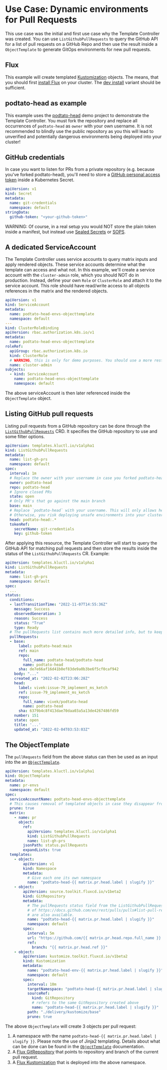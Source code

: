 <!-- This comment is uncommented when auto-synced to www-kluctl.io

---
title: "Use Case: Dynamic environments for Pull Requests"
description: "Use Case: Dynamic environments for Pull Requests"
weight: 40
---
-->

# Use Case: Dynamic environments for Pull Requests

This use case was the initial and first use case why the Template Controller was created. You can use `ListGithubPullRequests`
to query the GitHub API for a list of pull requests on a GitHub Repo and then use the result inside a `ObjectTemplate`
to generate GitOps environments for new pull requests.

## Flux

This example will create templated [Kustomization](https://fluxcd.io/flux/components/kustomize/kustomization/)
objects. The means, that you should first [install Flux](https://fluxcd.io/flux/installation/) on your cluster. The
[dev install](https://fluxcd.io/flux/installation/#dev-install) variant should be sufficient.

## podtato-head as example

This example uses the [podtato-head](https://github.com/podtato-head/podtato-head) demo project to demonstrate the
Template Controller. You must fork the repository and replace all occurrences of `podtato-head` as `owner` with your
own username. It is not recommended to blindly use the public repository as you this will lead to unverified and
potentially dangerous environments being deployed into your cluster!

## GitHub credentials

In case you want to listen for PRs from a private repository (e.g. because you've forked podtato-head), you'll need to store a
[GitHub personal access token](https://docs.github.com/en/authentication/keeping-your-account-and-data-secure/creating-a-personal-access-token)
inside a Kubernetes Secret.

```yaml
apiVersion: v1
kind: Secret
metadata:
  name: git-credentials
  namespace: default
stringData:
  github-token: "<your-github-token>"
```

WARNING: Of course, in a real setup you would NOT store the plain token inside a manifest, but instead use
[Sealed Secrets](https://github.com/bitnami-labs/sealed-secrets) or [SOPS](https://github.com/mozilla/sops).

## A dedicated ServiceAccount

The Template Controller uses service accounts to query matrix inputs and apply rendered objects. These service accounts
determine what the template can access and what not. In this example, we'll create a service account with the
`cluster-admin` role, which you should NOT do in production. Instead, define your own `Role` or `ClusterRole` and
attach it to the service account. This role should have read/write access to all objects references in the matrix and
the rendered objects.

```yaml
apiVersion: v1
kind: ServiceAccount
metadata:
  name: podtato-head-envs-objecttemplate
  namespace: default
---
kind: ClusterRoleBinding
apiVersion: rbac.authorization.k8s.io/v1
metadata:
  name: podtato-head-envs-objecttemplate
roleRef:
  apiGroup: rbac.authorization.k8s.io
  kind: ClusterRole
  # WARNING, this is only for demo purposes. You should use a more restricted role for the ObjectTemplate
  name: cluster-admin
subjects:
  - kind: ServiceAccount
    name: podtato-head-envs-objecttemplate
    namespace: default
```

The above serviceAccount is then later referenced inside the `ObjectTemplate` object.

## Listing GitHub pull requests

Listing pull requests from a GitHub repository can be done through the
[`ListGithubPullRequests`](./spec/v1alpha1/listgithubpullrequests.md) CRD. It specifies the GitHub repository to use and
some filter options.

```yaml
apiVersion: templates.kluctl.io/v1alpha1
kind: ListGithubPullRequests
metadata:
  name: list-gh-prs
  namespace: default
spec:
  interval: 1m
  # Replace the owner with your username in case you forked podtato-head
  owner: podtato-head
  repo: podtato-head
  # Ignore closed PRs
  state: open
  # Only PR's that go against the main branch
  base: main
  # Replace `podtato-head` with your username. This will only allows heads from your own fork!
  # Otherwise, you risk deploying unsafe environments into your cluster!
  head: podtato-head:.*
  tokenRef:
    secretName: git-credentials
    key: github-token
```

After applying this resource, the Template Controller will start to query the GitHub API for matching pull requests and
then store the results inside the status of the `ListGithubPullRequests` CR. Example:

```yaml
apiVersion: templates.kluctl.io/v1alpha1
kind: ListGithubPullRequests
metadata:
  name: list-gh-prs
  namespace: default
spec:
  ...
status:
  conditions:
  - lastTransitionTime: "2022-11-07T14:55:36Z"
    message: Success
    observedGeneration: 3
    reason: Success
    status: "True"
    type: Ready
  # The pullRequests list contains much more detailed info, but to keep it short I've reduced verbosity here
  pullRequests:
  - base:
      label: podtato-head:main
      ref: main
      repo:
        full_name: podtato-head/podtato-head
        name: podtato-head
      sha: de7e66af16d41b0ef83de9a0b3be6f5cf0caf942
    body: "..."
    created_at: "2022-02-02T23:06:28Z"
    head:
      label: vivek:issue-79_implement_ms_ketch
      ref: issue-79_implement_ms_ketch
      repo:
        full_name: vivek/podtato-head
        name: podtato-head
      sha: 6379b4c8f413dae70daa03a5a13de4267486fd59
    number: 151
    state: open
    title: '...'
    updated_at: "2022-02-04T03:53:03Z"
```

## The ObjectTemplate

The `pullRequests` field from the above status can then be used as an input into the an
[`ObjectTemplate`](./spec/v1alpha1/objecttemplate.md).

```yaml
apiVersion: templates.kluctl.io/v1alpha1
kind: ObjectTemplate
metadata:
  name: pr-envs
  namespace: default
spec:
  serviceAccountName: podtato-head-envs-objecttemplate
  # This causes removal of templated objects in case they disappear from the rendered list of objects
  prune: true
  matrix:
    - name: pr
      object:
        ref:
          apiVersion: templates.kluctl.io/v1alpha1
          kind: ListGithubPullRequests
          name: list-gh-prs
        jsonPath: status.pullRequests
        expandLists: true
  templates:
    - object:
        apiVersion: v1
        kind: Namespace
        metadata:
          # Give each one its own namespace
          name: "podtato-head-{{ matrix.pr.head.label | slugify }}"
    - object:
        apiVersion: source.toolkit.fluxcd.io/v1beta2
        kind: GitRepository
        metadata:
          # The pullRequests status field from the ListGithubPullRequests is a reduced form of the REST API result
          # of https://docs.github.com/en/rest/pulls/pulls#list-pull-requests, meaning that fields like `head` and `base`
          # are also available.
          name: "podtato-head-{{ matrix.pr.head.label | slugify }}"
          namespace: default
        spec:
          interval: 5m
          url: "https://github.com/{{ matrix.pr.head.repo.full_name }}.git"
          ref:
            branch: "{{ matrix.pr.head.ref }}"
    - object:
        apiVersion: kustomize.toolkit.fluxcd.io/v1beta2
        kind: Kustomization
        metadata:
          name: "podtato-head-env-{{ matrix.pr.head.label | slugify }}"
          namespace: default
        spec:
          interval: 10m
          targetNamespace: "podtato-head-{{ matrix.pr.head.label | slugify }}"
          sourceRef:
            kind: GitRepository
            # refers to the same GitRepository created above
            name: "podtato-head-{{ matrix.pr.head.label | slugify }}"
          path: "./delivery/kustomize/base"
          prune: true
```

The above `ObjectTemplate` will create 3 objects per pull request:
1. A namespace with the name `podtato-head-{{ matrix.pr.head.label | slugify }}`. Please note the use of 
Jinja2 templating. Details about what can be done can be found in the
[`ObjectTemplate`](./spec/v1alpha1/objecttemplate.md) documentation.
2. A [Flux GitRepository](https://fluxcd.io/flux/components/source/gitrepositories/) that points to repository
and branch of the current pull request.
3. A [Flux Kustomization](https://fluxcd.io/flux/components/kustomize/kustomization/) that is deployed into
the above namespace.
